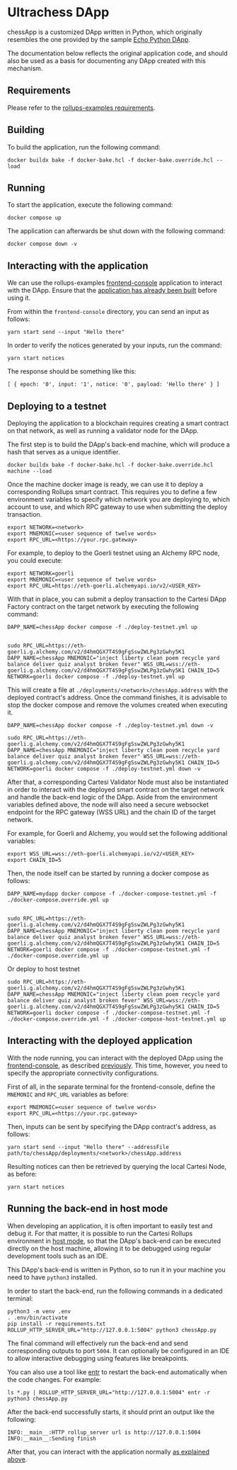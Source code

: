 # Ultrachess DApp

chessApp is a customized DApp written in Python, which originally resembles the one provided by the sample [Echo Python DApp](https://github.com/cartesi/rollups-examples/tree/main/echo-python).

The documentation below reflects the original application code, and should also be used as a basis for documenting any DApp created with this mechanism.

## Requirements

Please refer to the [rollups-examples requirements](https://github.com/cartesi/rollups-examples/tree/main/README.md#requirements).

## Building

To build the application, run the following command:

```shell
docker buildx bake -f docker-bake.hcl -f docker-bake.override.hcl --load
```

## Running

To start the application, execute the following command:

```shell
docker compose up
```

The application can afterwards be shut down with the following command:

```shell
docker compose down -v
```

## Interacting with the application

We can use the rollups-examples [frontend-console](https://github.com/cartesi/rollups-examples/tree/main/frontend-console) application to interact with the DApp.
Ensure that the [application has already been built](https://github.com/cartesi/rollups-examples/tree/main/frontend-console/README.md#building) before using it.

From within the `frontend-console` directory, you can send an input as follows:

```shell
yarn start send --input "Hello there"
```

In order to verify the notices generated by your inputs, run the command:

```shell
yarn start notices
```

The response should be something like this:

```shell
[ { epoch: '0', input: '1', notice: '0', payload: 'Hello there' } ]
```

## Deploying to a testnet

Deploying the application to a blockchain requires creating a smart contract on that network, as well as running a validator node for the DApp.

The first step is to build the DApp's back-end machine, which will produce a hash that serves as a unique identifier.

```shell
docker buildx bake -f docker-bake.hcl -f docker-bake.override.hcl machine --load
```

Once the machine docker image is ready, we can use it to deploy a corresponding Rollups smart contract. This requires you to define a few environment variables to specify which network you are deploying to, which account to use, and which RPC gateway to use when submitting the deploy transaction.

```shell
export NETWORK=<network>
export MNEMONIC=<user sequence of twelve words>
export RPC_URL=<https://your.rpc.gateway>
```

For example, to deploy to the Goerli testnet using an Alchemy RPC node, you could execute:

```shell
export NETWORK=goerli
export MNEMONIC=<user sequence of twelve words>
export RPC_URL=https://eth-goerli.alchemyapi.io/v2/<USER_KEY>
```

With that in place, you can submit a deploy transaction to the Cartesi DApp Factory contract on the target network by executing the following command:

```shell
DAPP_NAME=chessApp docker compose -f ./deploy-testnet.yml up


sudo RPC_URL=https://eth-goerli.g.alchemy.com/v2/d4hmQGX7T4S9gFgSswZWLPg3zGwhy5K1 DAPP_NAME=chessApp MNEMONIC="inject liberty clean poem recycle yard balance deliver quiz analyst broken fever" WSS_URL=wss://eth-goerli.g.alchemy.com/v2/d4hmQGX7T4S9gFgSswZWLPg3zGwhy5K1 CHAIN_ID=5 NETWORK=goerli docker compose -f ./deploy-testnet.yml up
```

This will create a file at `./deployments/<network>/chessApp.address` with the deployed contract's address.
Once the command finishes, it is advisable to stop the docker compose and remove the volumes created when executing it.

```shell
DAPP_NAME=chessApp docker compose -f ./deploy-testnet.yml down -v

sudo RPC_URL=https://eth-goerli.g.alchemy.com/v2/d4hmQGX7T4S9gFgSswZWLPg3zGwhy5K1 DAPP_NAME=chessApp MNEMONIC="inject liberty clean poem recycle yard balance deliver quiz analyst broken fever" WSS_URL=wss://eth-goerli.g.alchemy.com/v2/d4hmQGX7T4S9gFgSswZWLPg3zGwhy5K1 CHAIN_ID=5 NETWORK=goerli docker compose -f ./deploy-testnet.yml down -v

```

After that, a corresponding Cartesi Validator Node must also be instantiated in order to interact with the deployed smart contract on the target network and handle the back-end logic of the DApp.
Aside from the environment variables defined above, the node will also need a secure websocket endpoint for the RPC gateway (WSS URL) and the chain ID of the target network.

For example, for Goerli and Alchemy, you would set the following additional variables:

```shell
export WSS_URL=wss://eth-goerli.alchemyapi.io/v2/<USER_KEY>
export CHAIN_ID=5
```

Then, the node itself can be started by running a docker compose as follows:

```shell
DAPP_NAME=mydapp docker compose -f ./docker-compose-testnet.yml -f ./docker-compose.override.yml up


sudo RPC_URL=https://eth-goerli.g.alchemy.com/v2/d4hmQGX7T4S9gFgSswZWLPg3zGwhy5K1 DAPP_NAME=chessApp MNEMONIC="inject liberty clean poem recycle yard balance deliver quiz analyst broken fever" WSS_URL=wss://eth-goerli.g.alchemy.com/v2/d4hmQGX7T4S9gFgSswZWLPg3zGwhy5K1 CHAIN_ID=5 NETWORK=goerli docker compose -f ./docker-compose-testnet.yml -f ./docker-compose.override.yml up
```

Or deploy to host testnet

```shell
sudo RPC_URL=https://eth-goerli.g.alchemy.com/v2/d4hmQGX7T4S9gFgSswZWLPg3zGwhy5K1 DAPP_NAME=chessApp MNEMONIC="inject liberty clean poem recycle yard balance deliver quiz analyst broken fever" WSS_URL=wss://eth-goerli.g.alchemy.com/v2/d4hmQGX7T4S9gFgSswZWLPg3zGwhy5K1 CHAIN_ID=5 NETWORK=goerli docker compose -f ./docker-compose-testnet.yml -f ./docker-compose.override.yml -f ./docker-compose-host-testnet.yml up
```


## Interacting with the deployed application

With the node running, you can interact with the deployed DApp using the [frontend-console](https://github.com/cartesi/rollups-examples/tree/main/frontend-console), as described [previously](#interacting-with-the-application).
This time, however, you need to specify the appropriate connectivity configurations.

First of all, in the separate terminal for the frontend-console, define the `MNEMONIC` and `RPC_URL` variables as before:

```shell
export MNEMONIC=<user sequence of twelve words>
export RPC_URL=<https://your.rpc.gateway>
```

Then, inputs can be sent by specifying the DApp contract's address, as follows:

```shell
yarn start send --input "Hello there" --addressFile path/to/chessApp/deployments/<network>/chessApp.address
```

Resulting notices can then be retrieved by querying the local Cartesi Node, as before:

```shell
yarn start notices
```

## Running the back-end in host mode

When developing an application, it is often important to easily test and debug it. For that matter, it is possible to run the Cartesi Rollups environment in [host mode](https://github.com/cartesi/rollups-examples/tree/main/README.md#host-mode), so that the DApp's back-end can be executed directly on the host machine, allowing it to be debugged using regular development tools such as an IDE.

This DApp's back-end is written in Python, so to run it in your machine you need to have `python3` installed.

In order to start the back-end, run the following commands in a dedicated terminal:

```shell
python3 -m venv .env
. .env/bin/activate
pip install -r requirements.txt
ROLLUP_HTTP_SERVER_URL="http://127.0.0.1:5004" python3 chessApp.py
```

The final command will effectively run the back-end and send corresponding outputs to port `5004`.
It can optionally be configured in an IDE to allow interactive debugging using features like breakpoints.

You can also use a tool like [entr](https://eradman.com/entrproject/) to restart the back-end automatically when the code changes. For example:

```shell
ls *.py | ROLLUP_HTTP_SERVER_URL="http://127.0.0.1:5004" entr -r python3 chessApp.py
```

After the back-end successfully starts, it should print an output like the following:

```log
INFO:__main__:HTTP rollup_server url is http://127.0.0.1:5004
INFO:__main__:Sending finish
```

After that, you can interact with the application normally [as explained above](#interacting-with-the-application).
